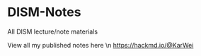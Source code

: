# DISM-Notes
All DISM lecture/note materials

View all my published notes here \n
https://hackmd.io/@KarWei
